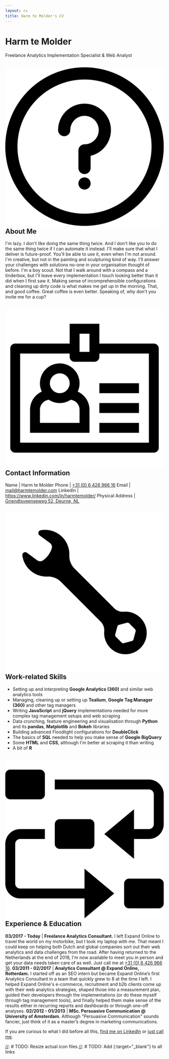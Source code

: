 ```yaml
---
layout: cv
title: Harm te Molder's CV
---
```

# Harm te Molder
Freelance Analytics Implementation Specialist & Web Analyst

<div class="section" markdown="1">

## <img class="icon" src="images/about-me.png" alt="about me icon" title="About Me" /> About Me

I'm lazy. I don't like doing the same thing twice. And I don't like you to do the same thing twice if I can automate it instead. I'll make sure that what I deliver is future-proof. You'll be able to use it, even when I'm not around. I'm creative, but not in the painting and sculpturing kind of way. I'll answer your challenges with solutions no-one in your organisation thought of before. I'm a boy scout. Not that I walk around with a compass and a tinderbox, but I'll leave every implementation I touch looking better than it did when I first saw it. Making sense of incomprehensible configurations and cleaning up dirty code is what makes me get up in the morning. That, and good coffee. Great coffee is even better. Speaking of, why don't you invite me for a cup?

</div><div class="section" markdown="1">

## <img class="icon" src="images/contact-information.png" alt="contact information icon" title="Contact Information" /> Contact Information

Name | Harm te Molder
Phone | [+31 (0) 6 426 966 16](tel:+31642696616 "Harm's Phone Number")
Email | [mail@harmtemolder.com](mailto:mail@harmtemolder.com "Harm's Email Address")
LinkedIn | <https://www.linkedin.com/in/harmtemolder/>
Physical Address | [Griendtsveenseweg 52, Deurne, NL](https://www.google.com/maps?q=Griendtsveenseweg+52,+Deurne,+NL "Harm's Physical Address")

</div><div class="section" markdown="1">

## <img class="icon" src="images/work-related-skills.png" alt="work-related skills icon" title="Work-related Skills" /> Work-related Skills

<ul><li id="eight">Setting up and interpreting <strong>Google Analytics (360)</strong> and similar web analytics tools</li>
<li id="seven">Managing, cleaning up or setting up <strong>Tealium</strong>, <strong>Google Tag Manager (360)</strong> and other tag managers</li>
<li id="six">Writing <strong>JavaScript</strong> and <strong>jQuery</strong> implementations needed for more complex tag management setups and web scraping</li>
<li id="five">Data crunching, feature engineering and visualisation through <strong>Python</strong> and its <strong>pandas</strong>, <strong>Matplotlib</strong> and <strong>Bokeh</strong> libraries</li>
<li id="four">Building advanced Floodlight configurations for <strong>DoubleClick</strong></li>
<li id="three">The basics of <strong>SQL</strong> needed to help you make sense of <strong>Google BigQuery</strong></li>
<li id="two">Some <strong>HTML</strong> and <strong>CSS</strong>, although I'm better at scraping it than writing</li>
<li id="one">A bit of <strong>R</strong></li></ul>

</div><div class="section" markdown="1">

## <img class="icon" src="images/experience-education.png" alt="experience & education icon" title="Experience & Education" /> Experience & Education

**03/2017 - Today** | **Freelance Analytics Consultant.** I left Expand Online to travel the world on my motorbike, but I took my laptop with me. That meant I could keep on helping both Dutch and global companies sort out their web analytics and data challenges from the road. After having returned to the Netherlands at the end of 2018, I'm now available to meet you in person and get your data needs taken care of as well. Just call me at [+31 (0) 6 426 966 16](tel:+31642696616 "Harm's Phone Number").
**03/2011 - 02/2017** | **Analytics Consultant @ Expand Online, Rotterdam.** I started off as an SEO intern but became Expand Online’s first Analytics Consultant in a team that quickly grew to 8 at the time I left. I helped Expand Online's e-commerce, recruitment and b2b clients come up with their web analytics strategies, shaped those into a measurement plan, guided their developers through the implementations (or do these myself through tag management tools), and finally helped them make sense of the results either in recurring reports and dashboards or through one-off analyses.
**02/2012 - 01/2013** | **MSc. Persuasive Communication @ University of Amsterdam.** Although "Persuasive Communication" sounds fancier, just think of it as a master’s degree in marketing communications.

If you are curious to what I did before all this, [find me on LinkedIn](https://www.linkedin.com/in/harmtemolder/ "Harm's LinkedIn Profile") or [just call me](tel:+31642696616 "Harm's Phone Number").

</div>

[//]: # (Last updated: 2019/01/16)
[//]: # TODO: Resize actual icon files
[//]: # TODO: Add {:target="_blank"} to all links
